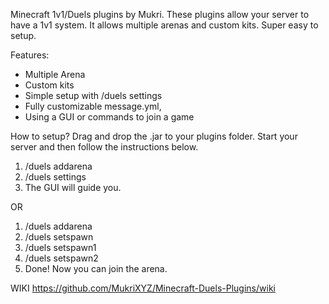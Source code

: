Minecraft 1v1/Duels plugins by Mukri.
These plugins allow your server to have a 1v1 system. It allows multiple arenas and custom kits. Super easy to setup.

Features:
- Multiple Arena
- Custom kits
- Simple setup with /duels settings <arena>
- Fully customizable message.yml,
- Using a GUI or commands to join a game

How to setup?
Drag and drop the .jar to your plugins folder. Start your server and then follow the instructions below.

1. /duels addarena <name>
2. /duels settings <name>
3. The GUI will guide you.

OR

1. /duels addarena <name>
2. /duels setspawn <name>
3. /duels setspawn1 <name>
4. /duels setspawn2 <name>
5. Done! Now you can join the arena.

WIKI
https://github.com/MukriXYZ/Minecraft-Duels-Plugins/wiki
